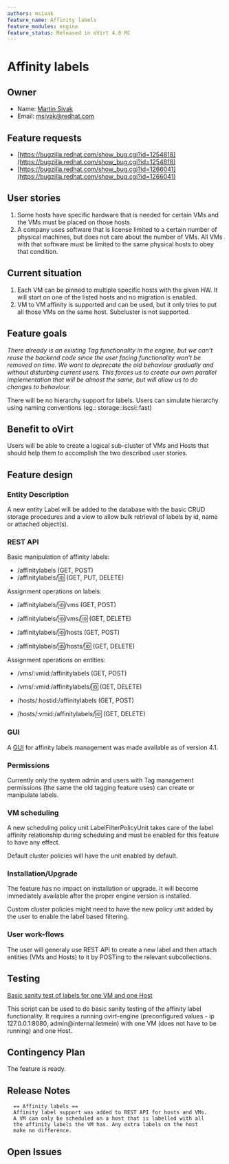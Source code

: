 ```yaml
---
authors: msivak
feature_name: Affinity labels
feature_modules: engine
feature_status: Released in oVirt 4.0 RC
---
```


# Affinity labels

## Owner

*   Name: [Martin Sivak](User:msivak)
*   Email: <msivak@redhat.com>

## Feature requests

- [https://bugzilla.redhat.com/show_bug.cgi?id=1254818](https://bugzilla.redhat.com/show_bug.cgi?id=1254818)
- [https://bugzilla.redhat.com/show_bug.cgi?id=1266041](https://bugzilla.redhat.com/show_bug.cgi?id=1266041)

## User stories

1. Some hosts have specific hardware that is needed for certain VMs and the VMs must be placed on those hosts
1. A company uses software that is license limited to a certain number of physical machines, but does not care about the number of VMs. All VMs with that software must be limited to the same physical hosts to obey that condition.

## Current situation

1. Each VM can be pinned to multiple specific hosts with the given HW. It will start on one of the listed hosts and no migration is enabled.
1. VM to VM affinity is supported and can be used, but it only tries to put all those VMs on the same host. Subcluster is not supported.


## Feature goals

*There already is an existing Tag functionality in the engine, but we can’t reuse the backend code since the user facing functionality won’t be removed on time. We want to deprecate the old behaviour gradually and without disturbing current users. This forces us to create our own parallel implementation that will be almost the same, but will allow us to do changes to behaviour.*

There will be no hierarchy support for labels. Users can simulate hierarchy using naming conventions (eg.: storage::iscsi::fast)

## Benefit to oVirt

Users will be able to create a logical sub-cluster of VMs and Hosts that should help them to accomplish the two described user stories.

## Feature design

### Entity Description

A new entity Label will be added to the database with the basic CRUD storage procedures and a view to allow bulk retrieval of labels by id, name or attached object(s).

### REST API

Basic manipulation of affinity labels:

- /affinitylabels (GET, POST)
- /affinitylabels/:id: (GET, PUT, DELETE)

Assignment operations on labels:

- /affinitylabels/:id:/vms (GET, POST)
- /affinitylabels/:id:/vms/:id: (GET, DELETE)

- /affinitylabels/:id:/hosts (GET, POST)
- /affinitylabels/:id:/hosts/:id: (GET, DELETE)

Assignment operations on entities:

- /vms/:vmid:/affinitylabels (GET, POST)
- /vms/:vmid:/affinitylabels/:id: (GET, DELETE)

- /hosts/:hostid:/affinitylabels (GET, POST)
- /hosts/:vmid:/affinitylabels/:id: (GET, DELETE)

### GUI

A [GUI](/develop/release-management/features/sla/affinity-labels-management-via-webadmin) for affinity labels management was made available as of version 4.1.

### Permissions

Currently only the system admin and users with Tag management permissions (the same the old tagging feature uses) can create or manipulate labels.

### VM scheduling

A new scheduling policy unit LabelFilterPolicyUnit takes care of the label affinity relationship during scheduling and must be enabled for this feature to have any effect.

Default cluster policies will have the unit enabled by default.

### Installation/Upgrade

The feature has no impact on installation or upgrade. It will become immediately available after the proper engine version is installed.

Custom cluster policies might need to have the new policy unit added by the user to enable the label based filtering.

### User work-flows

The user will generaly use REST API to create a new label and then attach entities (VMs and Hosts) to it by POSTing to the relevant subcollections.

## Testing

[Basic sanity test of labels for one VM and one Host](https://bugzilla.redhat.com/attachment.cgi?id=1164031)

This script can be used to do basic sanity testing of the affinity label functionality. It requires a running ovirt-engine (preconfigured values - ip 127.0.0.1:8080, admin@internal:letmein) with one VM (does not have to be running) and one Host.

## Contingency Plan

The feature is ready.

## Release Notes

      == Affinity labels ==
      Affinity label support was added to REST API for hosts and VMs.
      A VM can only be scheduled on a host that is labelled with all
      the affinity labels the VM has. Any extra labels on the host
      make no difference.

## Open Issues
